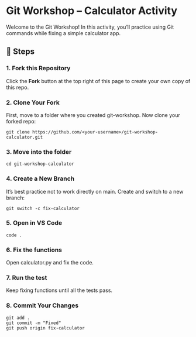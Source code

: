 # Git Workshop – Calculator Activity 

Welcome to the Git Workshop! 
In this activity, you’ll practice using Git commands while fixing a simple calculator app.  

## 🚀 Steps  

### 1. Fork this Repository  
Click the **Fork** button at the top right of this page to create your own copy of this repo.  

### 2. Clone Your Fork  
First, move to a folder where you created git-workshop.
Now clone your forked repo:
```
git clone https://github.com/<your-username>/git-workshop-calculator.git
```

### 3. Move into the folder
```
cd git-workshop-calculator
```

### 4. Create a New Branch
It’s best practice not to work directly on main. Create and switch to a new branch:
```
git switch -c fix-calculator
```

### 5. Open in VS Code
```
code .
```

### 6. Fix the functions
Open calculator.py and fix the code.

### 7. Run the test
Keep fixing functions until all the tests pass.

### 8. Commit Your Changes
```
git add .
git commit -m "Fixed"
git push origin fix-calculator
```
